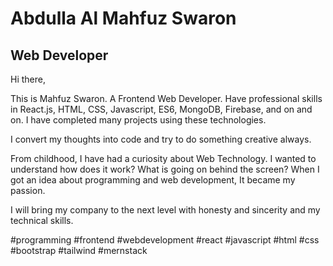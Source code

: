 # Abdulla Al Mahfuz Swaron
## Web Developer

Hi there,

This is Mahfuz Swaron. A Frontend Web Developer. Have professional skills in React.js, HTML, CSS, Javascript, ES6, MongoDB, Firebase, and on and on. I have completed many projects using these technologies.

I convert my thoughts into code and try to do something creative always.

From childhood, I have had a curiosity about Web Technology. I wanted to understand how does it work? What is going on behind the screen? When I got an idea about programming and web development, It became my passion.

I will bring my company to the next level with honesty and sincerity and my technical skills.

#programming #frontend #webdevelopment #react #javascript #html #css #bootstrap #tailwind #mernstack
